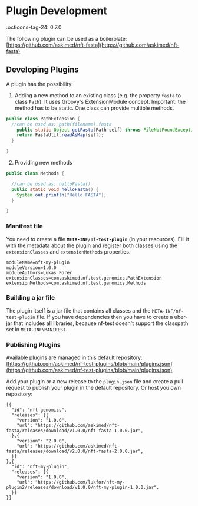 # Plugin Development

:octicons-tag-24: 0.7.0

The following plugin can be used as a boilerplate: [https://github.com/askimed/nft-fasta](https://github.com/askimed/nft-fasta)

## Developing Plugins

A plugin has the possibility:

1. Adding a new method to an existing class (e.g. the property `fasta` to class `Path`). It uses Groovy's ExtensionModule concept. Important: the method has to be static. One class can provide multiple methods.

```java
public class PathExtension {
  //can be used as: path(filename).fasta
    public static Object getFasta(Path self) throws FileNotFoundException, IOException {
    return FastaUtil.readAsMap(self);
  }

}
```

2. Providing new methods

```java
public class Methods {

  //can be used as: helloFasta()
  public static void helloFasta() {
    System.out.println("Hello FASTA");
  }

}
```

### Manifest file

You need to create a file **`META-INF/nf-test-plugin`** (in your resources). Fill it with the metadata about the plugin and register both classes using the `extensionClasses` and `extensionMethods` properties.
```
moduleName=nft-my-plugin
moduleVersion=1.0.0
moduleAuthors=Lukas Forer
extensionClasses=com.askimed.nf.test.genomics.PathExtension
extensionMethods=com.askimed.nf.test.genomics.Methods
```

### Building a jar file

The plugin itself is a jar file that contains all classes and the `META-INF/nf-test-plugin` file. If you have dependencies then you have to create a uber-jar that includes all libraries, because nf-test doesn't support the classpath set in `META-INF\MANIFEST`.


### Publishing Plugins

Available plugins are managed in this default repository: [https://github.com/askimed/nf-test-plugins/blob/main/plugins.json](https://github.com/askimed/nf-test-plugins/blob/main/plugins.json)

Add your plugin or a new release to the `plugin.json` file and create a pull request to publish your plugin in the default repository. Or host you own repository:

```
[{
  "id": "nft-genomics",
  "releases": [{
    "version": "1.0.0",
    "url": "https://github.com/askimed/nft-fasta/releases/download/v1.0.0/nft-fasta-1.0.0.jar",
  },{
    "version": "2.0.0",
    "url": "https://github.com/askimed/nft-fasta/releases/download/v2.0.0/nft-fasta-2.0.0.jar",
  }]
},{
  "id": "nft-my-plugin",
  "releases": [{
    "version": "1.0.0",
    "url": "https://github.com/lukfor/nft-my-plugin2/releases/download/v1.0.0/nft-my-plugin-1.0.0.jar",
  }]
}]
```
